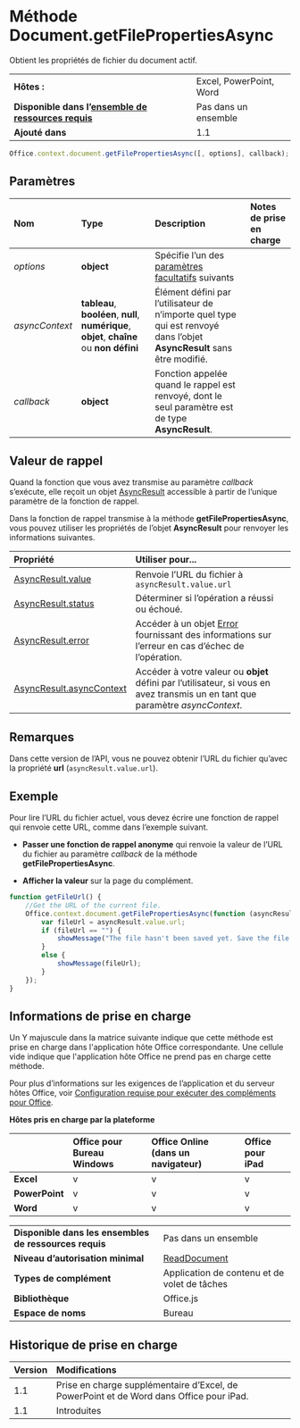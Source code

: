
# Méthode Document.getFilePropertiesAsync
Obtient les propriétés de fichier du document actif.

|||
|:-----|:-----|
|**Hôtes :**|Excel, PowerPoint, Word|
|**Disponible dans l’[ensemble de ressources requis](../../docs/overview/specify-office-hosts-and-api-requirements.md)**|Pas dans un ensemble|
|**Ajouté dans**|1.1|

```js
Office.context.document.getFilePropertiesAsync([, options], callback);
```


## Paramètres



|**Nom**|**Type**|**Description**|**Notes de prise en charge**|
|:-----|:-----|:-----|:-----|
| _options_|**object**|Spécifie l’un des [paramètres facultatifs](../../docs/develop/asynchronous-programming-in-office-add-ins.md#passing-optional-parameters-to-asynchronous-methods) suivants||
| _asyncContext_|**tableau**, **booléen**, **null**, **numérique**, **objet**, **chaîne** ou **non défini**|Élément défini par l’utilisateur de n’importe quel type qui est renvoyé dans l’objet **AsyncResult** sans être modifié.||
| _callback_|**object**|Fonction appelée quand le rappel est renvoyé, dont le seul paramètre est de type **AsyncResult**.||

## Valeur de rappel

Quand la fonction que vous avez transmise au paramètre _callback_ s’exécute, elle reçoit un objet [AsyncResult](../../reference/shared/asyncresult.md) accessible à partir de l’unique paramètre de la fonction de rappel.

Dans la fonction de rappel transmise à la méthode **getFilePropertiesAsync**, vous pouvez utiliser les propriétés de l’objet **AsyncResult** pour renvoyer les informations suivantes.



|**Propriété**|**Utiliser pour...**|
|:-----|:-----|
|[AsyncResult.value](../../reference/shared/asyncresult.value.md)|Renvoie l’URL du fichier à `asyncResult.value.url`|
|[AsyncResult.status](../../reference/shared/asyncresult.status.md)|Déterminer si l’opération a réussi ou échoué.|
|[AsyncResult.error](../../reference/shared/asyncresult.error.md)|Accéder à un objet [Error](../../reference/shared/error.md) fournissant des informations sur l’erreur en cas d’échec de l’opération.|
|[AsyncResult.asyncContext](../../reference/shared/asyncresult.asynccontext.md)|Accéder à votre valeur ou **objet** défini par l’utilisateur, si vous en avez transmis un en tant que paramètre _asyncContext_.|

## Remarques

Dans cette version de l’API, vous ne pouvez obtenir l’URL du fichier qu’avec la propriété **url** (`asyncResult.value.url`).


## Exemple

Pour lire l’URL du fichier actuel, vous devez écrire une fonction de rappel qui renvoie cette URL, comme dans l’exemple suivant.


 - **Passer une fonction de rappel anonyme** qui renvoie la valeur de l’URL du fichier au paramètre _callback_ de la méthode **getFilePropertiesAsync**.
    
 - **Afficher la valeur** sur la page du complément.
    

```js
function getFileUrl() {
    //Get the URL of the current file.
    Office.context.document.getFilePropertiesAsync(function (asyncResult) {
        var fileUrl = asyncResult.value.url;
        if (fileUrl == "") {
            showMessage("The file hasn't been saved yet. Save the file and try again");
        }
        else {
            showMessage(fileUrl);
        }
    });
}
```




## Informations de prise en charge


Un Y majuscule dans la matrice suivante indique que cette méthode est prise en charge dans l'application hôte Office correspondante. Une cellule vide indique que l'application hôte Office ne prend pas en charge cette méthode.

Pour plus d’informations sur les exigences de l’application et du serveur hôtes Office, voir [Configuration requise pour exécuter des compléments pour Office](../../docs/overview/requirements-for-running-office-add-ins.md).


**Hôtes pris en charge par la plateforme**


||**Office pour Bureau Windows**|**Office Online (dans un navigateur)**|**Office pour iPad**|
|:-----|:-----|:-----|:-----|
|**Excel**|v|v|v|
|**PowerPoint**|v|v|v|
|**Word**|v|v|v|

|||
|:-----|:-----|
|**Disponible dans les ensembles de ressources requis**|Pas dans un ensemble|
|**Niveau d’autorisation minimal**|[ReadDocument](../../docs/develop/requesting-permissions-for-api-use-in-content-and-task-pane-add-ins.md)|
|**Types de complément**|Application de contenu et de volet de tâches|
|**Bibliothèque**|Office.js|
|**Espace de noms**|Bureau|

## Historique de prise en charge




|**Version**|**Modifications**|
|:-----|:-----|
|1.1|Prise en charge supplémentaire d’Excel, de PowerPoint et de Word dans Office pour iPad.|
|1.1|Introduites|
